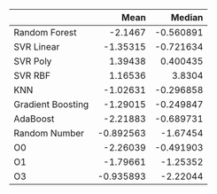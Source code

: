 |                   |      Mean |    Median |
|:------------------|----------:|----------:|
| Random Forest     | -2.1467   | -0.560891 |
| SVR Linear        | -1.35315  | -0.721634 |
| SVR Poly          |  1.39438  |  0.400435 |
| SVR RBF           |  1.16536  |  3.8304   |
| KNN               | -1.02631  | -0.296858 |
| Gradient Boosting | -1.29015  | -0.249847 |
| AdaBoost          | -2.21883  | -0.689731 |
| Random Number     | -0.892563 | -1.67454  |
| O0                | -2.26039  | -0.491903 |
| O1                | -1.79661  | -1.25352  |
| O3                | -0.935893 | -2.22044  |